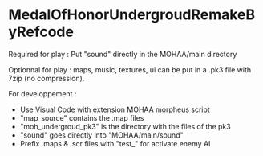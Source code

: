 # MedalOfHonorUndergroudRemakeByRefcode
Required for play :
Put "sound" directly in the MOHAA/main directory

Optionnal for play :
maps, music, textures, ui can be put in a .pk3 file with 7zip (no compression).

For developpement :
- Use Visual Code with extension MOHAA morpheus script
- "map_source" contains the .map files
- "moh_undergroud_pk3" is the directory with the files of the pk3
- "sound" goes directly into "MOHAA/main/sound"
- Prefix .maps & .scr files with "test_" for activate enemy AI